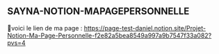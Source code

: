 ## SAYNA-NOTION-MAPAGEPERSONNELLE
🔗voici le lien de ma page : https://page-test-daniel.notion.site/Projet-Notion-Ma-Page-Personnelle-f2e82a5bea8549a997a9b7547f33a082?pvs=4
